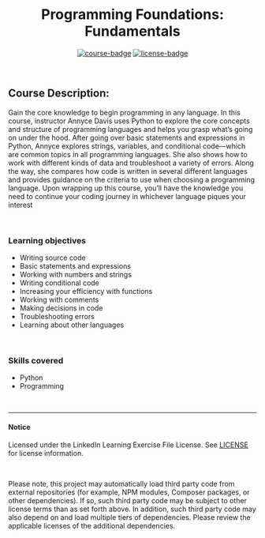 <div align="center">

# Programming Foundations: Fundamentals

[![course-badge]][course-link]
[![license-badge]][LICENSE]

</div>

<!-- badge info -->
[course-badge]:https://img.shields.io/badge/learning-programming%20foundations-white?logo=Linkedin&labelColor=blue&style=for-the-badge
[course-link]:https://www.linkedin.com/learning/programming-foundations-fundamentals "Programming Foundations: Fundamentals"
[license-badge]:https://img.shields.io/badge/learning-license-success?logo=Linkedin&labelColor=black&style=for-the-badge

<br>

## Course Description:
Gain the core knowledge to begin programming in any language. In this course, instructor Annyce Davis uses Python to explore the core concepts and structure of programming languages and helps you grasp what’s going on under the hood. After going over basic statements and expressions in Python, Annyce explores strings, variables, and conditional code—which are common topics in all programming languages. She also shows how to work with different kinds of data and troubleshoot a variety of errors. Along the way, she compares how code is written in several different languages and provides guidance on the criteria to use when choosing a programming language. Upon wrapping up this course, you’ll have the knowledge you need to continue your coding journey in whichever language piques your interest

<br>

### Learning objectives
- Writing source code
- Basic statements and expressions
- Working with numbers and strings
- Writing conditional code
- Increasing your efficiency with functions
- Working with comments
- Making decisions in code
- Troubleshooting errors
- Learning about other languages

<br>

### Skills covered
- Python
- Programming

<br>

---
#### Notice
Licensed under the LinkedIn Learning Exercise File License. See [LICENSE] for license information.

<br>

Please note, this project may automatically load third party code from external repositories (for example, NPM modules, Composer packages, or other dependencies). If so, such third party code may be subject to other license terms than as set forth above. In addition, such third party code may also depend on and load multiple tiers of dependencies. Please review the applicable licenses of the additional dependencies.

[LICENSE]:../../LICENSE "LinkedIn Learning License"